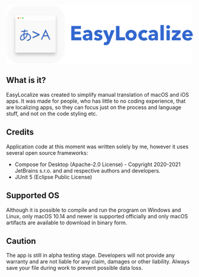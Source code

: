 ![EasyLocalize Logo](https://github.com/NickP0is0n/EasyLocalizeProject/blob/master/easylocalize_full.png)
## What is it?
EasyLocalize was created to simplify manual translation of macOS and iOS apps. It was made for people, who has little to no coding experience, that are localizing apps, so they can focus just on the process and language stuff, and not on the code styling etc.
## Credits
Application code at this moment was written solely by me, however it uses several open source frameworks:
* Compose for Desktop (Apache-2.0 License) - Copyright 2020-2021 JetBrains s.r.o. and and respective authors and developers.
* JUnit 5 (Eclipse Public License)
## Supported OS
Although it is possible to compile and run the program on Windows and Linux, only macOS 10.14 and newer is supported officially and only macOS artifacts are available to download in binary form.
## Caution
The app is still in alpha testing stage. Developers will not provide any warranty and are not liable for any claim, damages or other liability. Always save your file during work to prevent  possible data loss.
